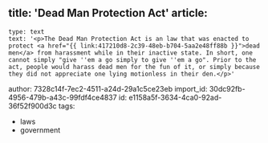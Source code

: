 title: 'Dead Man Protection Act'
article:
  -
    type: text
    text: '<p>The Dead Man Protection Act is an law that was enacted to protect <a href="{{ link:417210d8-2c39-48eb-b704-5aa2e48ff88b }}">dead men</a> from harassment while in their inactive state. In short, one cannot simply "give ''em a go simply to give ''em a go". Prior to the act, people would harass dead men for the fun of it, or simply because they did not appreciate one lying motionless in their den.</p>'
author: 7328c14f-7ec2-4511-a24d-29a1c5ce23eb
import_id: 30dc92fb-4956-479b-a43c-99fdf4ce4837
id: e1158a5f-3634-4ca0-92ad-36f52f900d3c
tags:
  - laws
  - government

